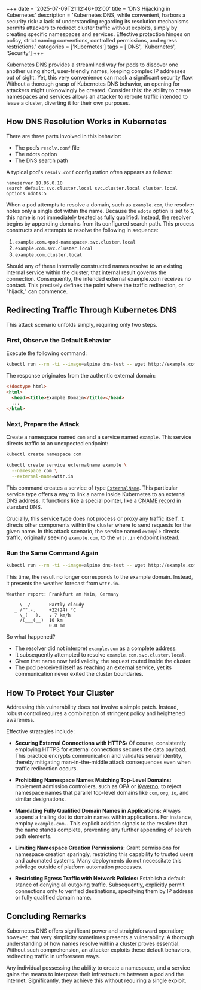 +++
date = '2025-07-09T21:12:46+02:00'
title = 'DNS Hijacking in Kubernetes'
description = 'Kubernetes DNS, while convenient, harbors a security risk: a lack of understanding regarding its resolution mechanisms permits attackers to redirect cluster traffic without exploits, simply by creating specific namespaces and services. Effective protection hinges on policy, strict naming conventions, controlled permissions, and egress restrictions.'
categories = ['Kubernetes']
tags = ['DNS', 'Kubernetes', 'Security']
+++

Kubernetes DNS provides a streamlined way for pods to discover one another using short, user-friendly names,
keeping complex IP addresses out of sight.
Yet, this very convenience can mask a significant security flaw. Without a thorough grasp of Kubernetes DNS behavior, an opening for attackers might unknowingly be created.
Consider this: the ability to create namespaces and services allows an attacker to reroute traffic intended to leave a cluster, diverting it for their own purposes.

## How DNS Resolution Works in Kubernetes

There are three parts involved in this behavior:

* The pod’s `resolv.conf` file
* The ndots option
* The DNS search path

A typical pod's `resolv.conf` configuration often appears as follows:

```text
nameserver 10.96.0.10
search default.svc.cluster.local svc.cluster.local cluster.local
options ndots:5
```

When a pod attempts to resolve a domain, such as `example.com`, the resolver notes only a single dot within the name.
Because the `ndots` option is set to `5`, this name is not immediately treated as fully qualified.
Instead, the resolver begins by appending domains from its configured search path.
This process constructs and attempts to resolve the following in sequence:

1. `example.com.<pod-namespace>.svc.cluster.local`
2. `example.com.svc.cluster.local`
3. `example.com.cluster.local`

Should any of these internally constructed names resolve to an existing internal service within the cluster,
that internal result governs the connection.
Consequently, the intended external example.com receives no contact.
This precisely defines the point where the traffic redirection, or "hijack," can commence.

## Redirecting Traffic Through Kubernetes DNS

This attack scenario unfolds simply, requiring only two steps.

### First, Observe the Default Behavior

Execute the following command:

```bash
kubectl run --rm -ti --image=alpine dns-test -- wget http://example.com -qO-
```

The response originates from the authentic external domain:

```html
<!doctype html>
<html>
  <head><title>Example Domain</title></head>
  ...
</html>
```

### Next, Prepare the Attack

Create a namespace named `com` and a service named `example`. This service directs traffic to an unexpected endpoint:

```bash
kubectl create namespace com

kubectl create service externalname example \
  --namespace com \
  --external-name=wttr.in
```

This command creates a service of type [`ExternalName`](https://kubernetes.io/docs/concepts/services-networking/service/#externalname). 
This particular service type offers a way to link a name inside Kubernetes to an external DNS address. 
It functions like a special pointer, like a [CNAME record](https://en.wikipedia.org/wiki/CNAME_record) in standard DNS.

Crucially, this service type does not process or proxy any traffic itself. 
It directs other components within the cluster where to send requests for the given name. 
In this attack scenario, the service named `example` directs traffic,
originally seeking `example.com`, to the `wttr.in` endpoint instead.

### Run the Same Command Again

```bash
kubectl run --rm -ti --image=alpine dns-test -- wget http://example.com -qO-
```

This time, the result no longer corresponds to the example domain.
Instead, it presents the weather forecast from `wttr.in`.

```
Weather report: Frankfurt am Main, Germany

     \  /       Partly cloudy
   _ /"".-.     +22(24) °C
     \_(   ).   ↘ 7 km/h
     /(___(__)  10 km
                0.0 mm
```

So what happened?

* The resolver did not interpret `example.com` as a complete address.
* It subsequently attempted to resolve `example.com.svc.cluster.local`.
* Given that name now held validity, the request routed inside the cluster.
* The pod perceived itself as reaching an external service, yet its communication never exited the cluster boundaries.

## How To Protect Your Cluster

Addressing this vulnerability does not involve a simple patch.
Instead, robust control requires a combination of stringent policy and heightened awareness.

Effective strategies include:

* **Securing External Connections with HTTPS:** Of course, consistently employing HTTPS for external connections secures the data payload. This practice encrypts communication and validates server identity, thereby mitigating man-in-the-middle attack consequences even when traffic redirection occurs.

* **Prohibiting Namespace Names Matching Top-Level Domains:**
  Implement admission controllers, such as OPA or [Kyverno](https://kyverno.io/),
  to reject namespace names that parallel top-level domains like `com`, `org`, `io`, and similar designations.

* **Mandating Fully Qualified Domain Names in Applications:** Always append a trailing dot to domain names within applications. For instance, employ `example.com.`. This explicit addition signals to the resolver that the name stands complete, preventing any further appending of search path elements.

* **Limiting Namespace Creation Permissions:** Grant permissions for namespace creation sparingly, restricting this capability to trusted users and automated systems. Many deployments do not necessitate this privilege outside of platform automation processes.

* **Restricting Egress Traffic with Network Policies:** Establish a default stance of denying all outgoing traffic. Subsequently, explicitly permit connections only to verified destinations, specifying them by IP address or fully qualified domain name.

## Concluding Remarks

Kubernetes DNS offers significant power and straightforward operation;
however, that very simplicity sometimes presents a vulnerability.
A thorough understanding of how names resolve within a cluster proves essential.
Without such comprehension, an attacker exploits these default behaviors, redirecting traffic in unforeseen ways.

Any individual possessing the ability to create a namespace,
and a service gains the means to interpose their infrastructure between a pod and the internet.
Significantly, they achieve this without requiring a single exploit.
